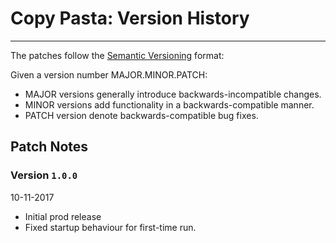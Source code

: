 # Copy Pasta: Version History
___
The patches follow the [Semantic Versioning](http://semver.org/) format:

Given a version number MAJOR.MINOR.PATCH:

* MAJOR versions generally introduce backwards-incompatible changes.
* MINOR versions add functionality in a backwards-compatible manner.
* PATCH version denote backwards-compatible bug fixes.

## Patch Notes
### Version `1.0.0`
10-11-2017
* Initial prod release
* Fixed startup behaviour for first-time run.